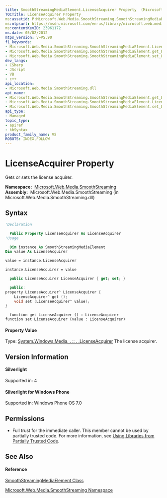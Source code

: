 ```yaml
---
title: SmoothStreamingMediaElement.LicenseAcquirer Property  (Microsoft.Web.Media.SmoothStreaming)
TOCTitle: LicenseAcquirer Property
ms:assetid: P:Microsoft.Web.Media.SmoothStreaming.SmoothStreamingMediaElement.LicenseAcquirer
ms:mtpsurl: https://msdn.microsoft.com/en-us/library/microsoft.web.media.smoothstreaming.smoothstreamingmediaelement.licenseacquirer(v=VS.90)
ms:contentKeyID: 23961172
ms.date: 05/02/2012
mtps_version: v=VS.90
f1_keywords:
- Microsoft.Web.Media.SmoothStreaming.SmoothStreamingMediaElement.LicenseAcquirer
- Microsoft.Web.Media.SmoothStreaming.SmoothStreamingMediaElement.get_LicenseAcquirer
- Microsoft.Web.Media.SmoothStreaming.SmoothStreamingMediaElement.set_LicenseAcquirer
dev_langs:
- CSharp
- JScript
- VB
- c++
api_location:
- Microsoft.Web.Media.SmoothStreaming.dll
api_name:
- Microsoft.Web.Media.SmoothStreaming.SmoothStreamingMediaElement.get_LicenseAcquirer
- Microsoft.Web.Media.SmoothStreaming.SmoothStreamingMediaElement.LicenseAcquirer
- Microsoft.Web.Media.SmoothStreaming.SmoothStreamingMediaElement.set_LicenseAcquirer
api_type:
- Managed
topic_type:
- apiref
- kbSyntax
product_family_name: VS
ROBOTS: INDEX,FOLLOW
---
```


# LicenseAcquirer Property

Gets or sets the license acquirer.

**Namespace:**  [Microsoft.Web.Media.SmoothStreaming](microsoft-web-media-smoothstreaming-namespace_1.md)  
**Assembly:**  Microsoft.Web.Media.SmoothStreaming (in Microsoft.Web.Media.SmoothStreaming.dll)

## Syntax

``` vb
'Declaration

  Public Property LicenseAcquirer As LicenseAcquirer
'Usage

  Dim instance As SmoothStreamingMediaElement
Dim value As LicenseAcquirer

value = instance.LicenseAcquirer

instance.LicenseAcquirer = value
```

``` csharp
  public LicenseAcquirer LicenseAcquirer { get; set; }
```

``` c++
  public:
property LicenseAcquirer^ LicenseAcquirer {
    LicenseAcquirer^ get ();
    void set (LicenseAcquirer^ value);
}
```

``` jscript
  function get LicenseAcquirer () : LicenseAcquirer
function set LicenseAcquirer (value : LicenseAcquirer)
```

#### Property Value

Type: [System.Windows.Media. . :: . .LicenseAcquirer](https://msdn.microsoft.com/en-us/library/cc838300\(v=vs.90\))  
The license acquirer.  

## Version Information

#### Silverlight

Supported in: 4  

#### Silverlight for Windows Phone

Supported in: Windows Phone OS 7.0  

## Permissions

  - Full trust for the immediate caller. This member cannot be used by partially trusted code. For more information, see [Using Libraries from Partially Trusted Code](https://msdn.microsoft.com/en-us/library/8skskf63\(v=vs.90\)).

## See Also

#### Reference

[SmoothStreamingMediaElement Class](smoothstreamingmediaelement-class-microsoft-web-media-smoothstreaming_1.md)

[Microsoft.Web.Media.SmoothStreaming Namespace](microsoft-web-media-smoothstreaming-namespace_1.md)

